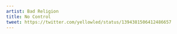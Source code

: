 ```yaml
---
artist: Bad Religion
title: No Control
tweet: https://twitter.com/yellowled/status/1394381506412486657
---
```

